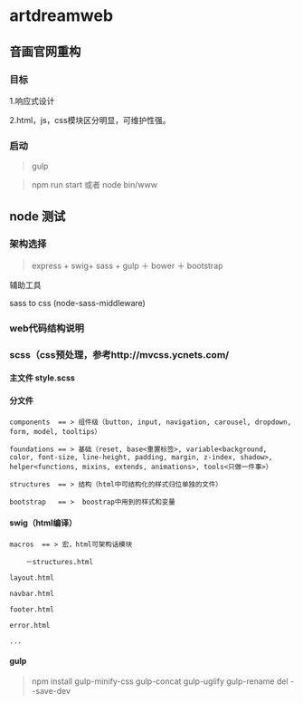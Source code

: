 # artdreamweb
 
## 音画官网重构

### 目标

1.响应式设计

2.html，js，css模块区分明显，可维护性强。

### 启动
> gulp

> npm run start 或者 node bin/www

## node 测试

### 架构选择

> express + swig+ sass + gulp ＋ bower ＋ bootstrap

辅助工具

sass to css (node-sass-middleware)  

### web代码结构说明

### scss（css预处理，参考http://mvcss.ycnets.com/

#### 主文件 style.scss

#### 分文件  
	components  == > 组件级（button, input, navigation, carousel, dropdown, form, model, tooltips）

	foundations == > 基础（reset, base<重置标签>, variable<background, color, font-size, line-height, padding, margin, z-index, shadow>, helper<functions, mixins, extends, animations>, tools<只做一件事>）
	
	structures  == > 结构（html中可结构化的样式归位单独的文件）
	
	bootstrap   == >  boostrap中用到的样式和变量

#### swig（html编译）

	macros  == > 宏，html可架构话模块
	
		－structures.html
		
	layout.html
	
	navbar.html
	
	footer.html
	
	error.html
	
	...
	

#### gulp

> npm install gulp-minify-css gulp-concat gulp-uglify gulp-rename del --save-dev


 
 
